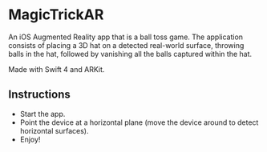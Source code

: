 # MagicTrickAR

An iOS Augmented Reality app that is a ball toss game. The application consists of placing a 3D hat on a detected real-world surface, throwing balls in the hat, followed by vanishing all the balls captured within the hat.

Made with Swift 4 and ARKit.

## Instructions

- Start the app.
- Point the device at a horizontal plane (move the device around to detect horizontal surfaces).
- Enjoy!

